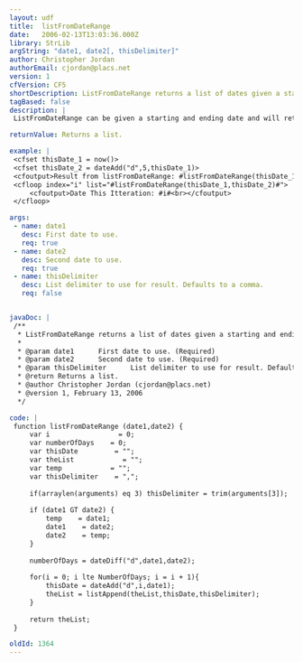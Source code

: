 ```yaml
---
layout: udf
title:  listFromDateRange
date:   2006-02-13T13:03:36.000Z
library: StrLib
argString: "date1, date2[, thisDelimiter]"
author: Christopher Jordan
authorEmail: cjordan@placs.net
version: 1
cfVersion: CF5
shortDescription: ListFromDateRange returns a list of dates given a starting and ending date.
tagBased: false
description: |
 ListFromDateRange can be given a starting and ending date and will return an inclusive list of dates between those two dates. The resulting list will be comma delimited unless a different delimiter is specifically specified as the optional third argument.

returnValue: Returns a list.

example: |
 <cfset thisDate_1 = now()>
 <cfset thisDate_2 = dateAdd("d",5,thisDate_1)>
 <cfoutput>Result from listFromDateRange: #listFromDateRange(thisDate_1,thisDate_2)#<br></cfoutput>
 <cfloop index="i" list="#listFromDateRange(thisDate_1,thisDate_2)#">
     <cfoutput>Date This Itteration: #i#<br></cfoutput>
 </cfloop>

args:
 - name: date1
   desc: First date to use.
   req: true
 - name: date2
   desc: Second date to use.
   req: true
 - name: thisDelimiter
   desc: List delimiter to use for result. Defaults to a comma.
   req: false


javaDoc: |
 /**
  * ListFromDateRange returns a list of dates given a starting and ending date.
  * 
  * @param date1      First date to use. (Required)
  * @param date2      Second date to use. (Required)
  * @param thisDelimiter      List delimiter to use for result. Defaults to a comma. (Optional)
  * @return Returns a list. 
  * @author Christopher Jordan (cjordan@placs.net) 
  * @version 1, February 13, 2006 
  */

code: |
 function listFromDateRange (date1,date2) {
     var i                 = 0;
     var numberOfDays    = 0;
     var thisDate         = "";
     var theList            = "";
     var temp            = "";
     var thisDelimiter    = ",";
 
     if(arraylen(arguments) eq 3) thisDelimiter = trim(arguments[3]);
     
     if (date1 GT date2) {
         temp    = date1;
         date1    = date2;
         date2    = temp;
     }
 
     numberOfDays = dateDiff("d",date1,date2);
     
     for(i = 0; i lte NumberOfDays; i = i + 1){
         thisDate = dateAdd("d",i,date1);
         theList = listAppend(theList,thisDate,thisDelimiter);
     }
     
     return theList;
 }

oldId: 1364
---
```


